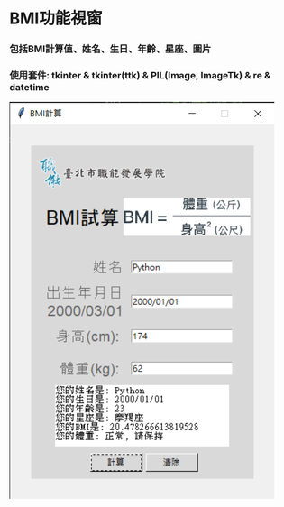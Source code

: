 # BMI功能視窗

### 包括BMI計算值、姓名、生日、年齡、星座、圖片

### 使用套件: tkinter & tkinter(ttk) & PIL(Image, ImageTk) & re & datetime

![Alt text](image.png)
